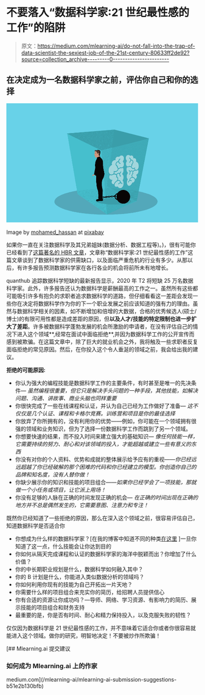 # 不要落入“数据科学家:21 世纪最性感的工作”的陷阱

> 原文：<https://medium.com/mlearning-ai/do-not-fall-into-the-trap-of-data-scientist-the-sexiest-job-of-the-21st-century-80633ff2de92?source=collection_archive---------0----------------------->

## 在决定成为一名数据科学家之前，评估你自己和你的选择

![](img/1f21b5685762efff9f1c2d8ded431d93.png)

Image by [mohamed_hassan](https://pixabay.com/users/mohamed_hassan-5229782/) at [pixabay](https://pixabay.com/vectors/brain-prison-trapped-prisoner-5779040/)

如果你一直在关注数据科学及其兄弟姐妹(数据分析、数据工程等)。)，很有可能你已经看到了[这篇著名的 HBR 文章](https://hbr.org/2012/10/data-scientist-the-sexiest-job-of-the-21st-century)，文章称“数据科学家:21 世纪最性感的工作”这篇文章谈到了数据科学家的供需缺口，以及面临严重危机的行业有多少。从那以后，有许多报告预测数据科学家在各行各业的机会将前所未有地增长。

quanthub 追踪数据科学短缺的最新报告显示，2020 年 T2 将短缺 25 万名数据科学家。此外，许多报告还认为数据科学是薪酬最高的工作之一。虽然所有这些都可能吸引许多有抱负的求职者追求数据科学的道路，但仔细看看这一差距会发现一些你在决定将数据科学作为你的下一个职业发展之前应该知道的强有力的理由。虽然与数据科学相关的因素，如不断增加和倍增的大数据，合格的优秀候选人(硕士/博士)的有限可用性都是造成差距的原因，但**以及人才/技能的特定限制也进一步扩大了差距**。许多被数据科学蓬勃发展的机会所激励的申请者，在没有评估自己的情况下进入这个领域**,经常在面试中面临拒绝**,并因为数据科学工作的公开宣传而感到被欺骗。在这篇文章中，除了巨大的就业机会之外，我将触及一些求职者反复面临拒绝的常见原因。然后，在你投入这个令人垂涎的领域之前，我会给出我的建议。

**拒绝的可能原因:**

*   你认为强大的编程技能是数据科学工作的主要条件，有时甚至是唯一的先决条件— *虽然编程很重要，但它只是解决手头问题的一种手段，其他技能，如解决问题、沟通、讲故事、商业头脑也同样重要*
*   你很快完成了一些在线课程和认证，并认为自己已经为工作做好了准备— *这不仅仅是几个认证、课程和卡格尔竞赛。训练营和项目是你的最佳选择*
*   你放弃了你所拥有的，没有利用你的优势——例如，你可能在一个领域拥有很强的领域和业务知识，但为了选择一份数据科学工作而跳到了另一个领域。
*   你想要快速的结果，而不投入时间来建立强大的基础知识— *像任何技能一样，它需要持续的努力、耐心和对该领域的投入，才能超越或建立一些有意义的东西*
*   你没有对你的个人资料、优势和成就的整体展示给予应有的重视——*你已经远远超越了你已经破解的那个困难的代码和你已经建立的模型。你创造你自己的品牌和知名度，没有人替你做！*
*   你缺少展示你的知识和技能的项目组合——*如果你已经学会了一项技能，那就做一个小任务或项目，让它派上用场！*
*   你没有足够的人脉在正确的时间发现正确的机会— *在正确的时间出现在正确的地方并不总是偶然发生的，它需要意图、注意力和专注！*

既然你已经知道了一些拒绝的原因，那么在深入这个领域之前，很容易评估自己，知道数据科学是否适合你

*   你想成为什么样的数据科学家？[在我的博客中知道不同的种类[在这里](https://aparna-vadlamudi.medium.com/do-you-need-math-stat-to-be-a-successful-data-scientist-1ac1aa69fb3b) ]一旦你知道了这一点，什么技能会让你达到目的
*   你如何从隔天完成课程和认证的数据科学家的海洋中脱颖而出？你增加了什么价值？
*   你的中长期职业规划是什么，数据科学如何融入其中？
*   你的 B 计划是什么，你能进入类似数据分析的领域吗？
*   你如何利用你现有的技能为自己开拓出一片天地？
*   你需要什么样的项目组合来充实你的简历，给招聘人员提供信心
*   你有合适的资源让你成功吗？—导师、网络、学习资源、有影响力的简历、展示技能的项目组合和财务支持
*   最重要的是，你是否有时间、耐心和精力保持投入，以及克服失败的韧性？

仅仅因为数据科学是 21 世纪最性感的工作，并不意味着它适合你或者你很容易就能进入这个领域。做你的研究，明智地决定！不要被炒作所欺骗！

[](/mlearning-ai/mlearning-ai-submission-suggestions-b51e2b130bfb) [## Mlearning.ai 提交建议

### 如何成为 Mlearning.ai 上的作家

medium.com](/mlearning-ai/mlearning-ai-submission-suggestions-b51e2b130bfb)